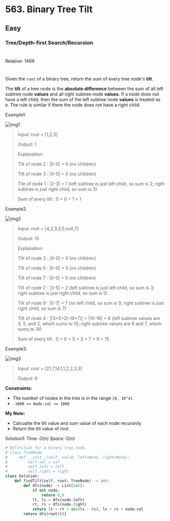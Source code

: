 # 563. Binary Tree Tilt
## Easy
### Tree/Depth-first Search/Recursion
#
Relative: 1469
#

Given the ```root``` of a binary tree, return the sum of every tree node's **tilt**.

The **tilt** of a tree node is the **absolute difference** between the sum of all left subtree node **values** and all right subtree node **values**. If a node does not have a left child, then the sum of the left subtree node **values** is treated as ```0```. The rule is similar if there the node does not have a right child.

Example1:

![img1](https://assets.leetcode.com/uploads/2020/10/20/tilt1.jpg)
> Input: root = [1,2,3]
> 
> Output: 1
>
> Explanation:
>
> Tilt of node 2 : |0-0| = 0 (no children)
>
> Tilt of node 3 : |0-0| = 0 (no children)
>
> Tile of node 1 : |2-3| = 1 (left subtree is just left child, so sum is 2; right subtree is just right child, so sum is 3)
>
> Sum of every tilt : 0 + 0 + 1 = 1

Example2:

![img2](https://assets.leetcode.com/uploads/2020/10/20/tilt2.jpg)
> Input: root = [4,2,9,3,5,null,7]
> 
> Output: 15
>
> Explanation:
>
> Tilt of node 3 : |0-0| = 0 (no children)
>
> Tilt of node 5 : |0-0| = 0 (no children)
>
> Tilt of node 7 : |0-0| = 0 (no children)
>
> Tilt of node 2 : |3-5| = 2 (left subtree is just left child, so sum is 3; right subtree is just right child, so sum is 5)
>
> Tilt of node 9 : |0-7| = 7 (no left child, so sum is 0; right subtree is just right child, so sum is 7)
>
> Tilt of node 4 : |(3+5+2)-(9+7)| = |10-16| = 6 (left subtree values are 3, 5, and 2, which sums to 10; right subtree values are 9 and 7, which sums to 16)
>
> Sum of every tilt : 0 + 0 + 0 + 2 + 7 + 6 = 15

Example3:

![img3](https://assets.leetcode.com/uploads/2020/10/20/tilt3.jpg)
> Input: root = [21,7,14,1,1,2,2,3,3]
> 
> Output: 9

**Constraints:** 
* The number of nodes in the tree is in the range ```[0, 10^4]```.
* ```-1000 <= Node.val <= 1000```

**My Note:**
* Calcualte the tilt value and sum value of each node recursivly
* Return the tilt value of root

Solution1:
*Time: O(n)*
*Space: O(n)*
```python
# Definition for a binary tree node.
# class TreeNode:
#     def __init__(self, val=0, left=None, right=None):
#         self.val = val
#         self.left = left
#         self.right = right
class Solution:
    def findTilt(self, root: TreeNode) -> int:
        def dfs(node) -> List[int]:
            if not node:
                return 0,0
            lt, ls = dfs(node.left)
            rt, rs = dfs(node.right)
            return lt + rt + abs(ls - rs), ls + rs + node.val
        return dfs(root)[0]
```
